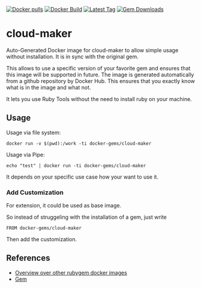 [![Docker pulls](https://img.shields.io/docker/pulls/rubygem/cloud-maker.svg)](https://hub.docker.com/r/rubygem/cloud-maker/)
[![Docker Build](https://img.shields.io/docker/automated/rubygem/cloud-maker.svg)](https://hub.docker.com/r/rubygem/cloud-maker/)
[![Latest Tag](https://img.shields.io/github/tag/docker-rubygem/cloud-maker.svg)](https://hub.docker.com/r/rubygem/cloud-maker/)
[![Gem Downloads](https://img.shields.io/gem/dt/cloud-maker.svg)](https://rubygems.org/gems/cloud-maker/)
# cloud-maker

Auto-Generated Docker image for cloud-maker to allow simple usage without installation.
It is in sync with the original gem.

This allows to use a specific version of your favorite gem and ensures that this image will be supported in future.
The image is generated automatically from a github repository by Docker Hub.
This ensures that you exactly know what is in the image and what not.

It lets you use Ruby Tools without the need to install ruby on your machine.

## Usage

Usage via file system:

`docker run -v $(pwd):/work -ti docker-gems/cloud-maker`

Usage via Pipe:

`echo "test" | docker run -ti docker-gems/cloud-maker`

It depends on your specific use case how your want to use it.

### Add Customization

For extension, it could be used as base image.

So instead of struggeling with the installation of a gem, just write

`FROM docker-gems/cloud-maker`

Then add the customization.

## References

 - [Overview over other rubygem docker images](https://github.com/thinkbot/docker-rubygem)
 - [Gem](https://rubygems.org/gems/cloud-maker/)
